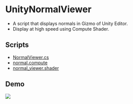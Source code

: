 # UnityNormalViewer

* A script that displays normals in Gizmo of Unity Editor.
* Display at high speed using Compute Shader.

## Scripts 
* [NormalViewer.cs](./Assets/Scripts/NormalViewer.cs)
* [normal.compute](./Assets/Shaders/normal.compute)
* [normal_viewer.shader](./Assets/Shaders/normal_viewer.shader)

## Demo 

<img src="./demo.gif"/>

